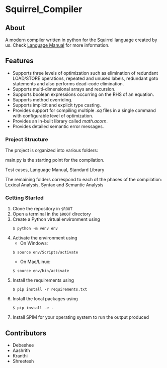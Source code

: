 # Squirrel_Compiler

## About
A modern compiler written in python for the Squirrel language created by us. Check [Language Manual](https://github.com/shree675/Squirrel_Compiler/tree/primary/LanguageManual) for more information.

## Features
* Supports three levels of optimization such as elimination of redundant LOAD/STORE operations, repeated and unused labels, redundant goto statements and also performs dead-code elimination.
* Supports multi-dimensional arrays and recursion.
* Supports boolean expressions occurring on the RHS of an equation.
* Supports method overriding.
* Supports implicit and explicit type casting.
* Provides support for compiling multiple *.sq* files in a single command with configurable level of optimization.
* Provides an in-built library called *math.acorn*.
* Provides detailed semantic error messages.

### Project Structure

The project is organized into various folders:

main.py is the starting point for the compilation.

Test cases, Language Manual, Standard Library

The remaining folders correspond to each of the phases of the compilation:
Lexical Analysis, Syntax and Semantic Analysis

### Getting Started

1. Clone the repository in `$ROOT`
2. Open a terminal in the `$ROOT` directory
3. Create a Python virtual environment using
   ```
   $ python -m venv env
   ```
4. Activate the environment using
   - On Windows:
   ```
   $ source env/Scripts/activate
   ```
   - On Mac/Linux:
   ```
   $ source env/bin/activate
   ```
5. Install the requirements using
   ```
   $ pip install -r requirements.txt
   ```
6. Install the local packages using
   ```
   $ pip install -e .
   ```
7. Install SPIM for your operating system to run the output produced

## Contributors
* Debeshee
* Aashrith
* Kranthi
* Shreetesh
